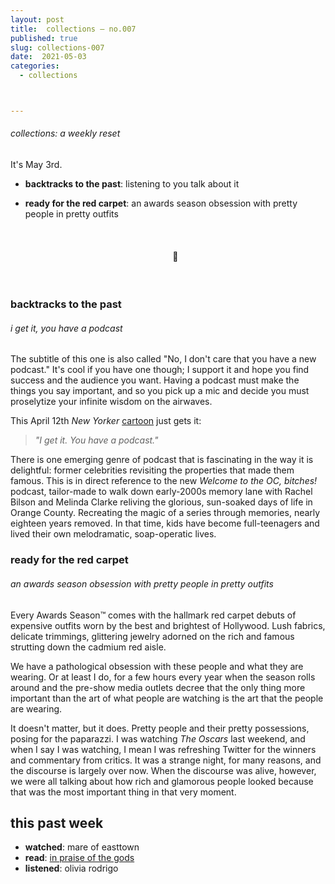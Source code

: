 ```yaml
---
layout: post
title:  collections — no.007
published: true
slug: collections-007
date:  2021-05-03
categories:
  - collections



---
```


###### collections: a weekly reset



It's May 3rd. 

- **backtracks to the past**: listening to you talk about it
- **ready for the red carpet**: an awards season obsession with pretty people in pretty outfits

  <br />

  <h4 style="text-align:center">💌</h4>

  <!--more-->

  <br/>


### backtracks to the past

###### i get it, you have a podcast

The subtitle of this one is also called "No, I don't care that you have a new podcast." It's cool if you have one though; I support it and hope you find success and the audience you want. Having a podcast must make the things you say important, and so you pick up a mic and decide you must proselytize your infinite wisdom on the airwaves. 

This April 12th *New Yorker* [cartoon](https://www.newyorker.com/cartoons/issue-cartoons/cartoons-from-the-april-12-2021-issue) just gets it:

> *"I get it. You have a podcast."*

There is one emerging genre of podcast that is fascinating in the way it is delightful: former celebrities revisiting the properties that made them famous. This is in direct reference to the new *Welcome to the OC, bitches!* podcast, tailor-made to walk down early-2000s memory lane with Rachel Bilson and Melinda Clarke reliving the glorious, sun-soaked days of life in Orange County. Recreating the magic of a series through memories, nearly eighteen years removed. In that time, kids have become full-teenagers and lived their own melodramatic, soap-operatic lives. 



### ready for the red carpet

###### an awards season obsession with pretty people in pretty outfits

Every Awards Season™  comes with the hallmark red carpet debuts of expensive outfits worn by the best and brightest of Hollywood. Lush fabrics, delicate trimmings, glittering jewelry adorned on the rich and famous strutting down the cadmium red aisle. 

We have a pathological obsession with these people and what they are wearing. Or at least I do, for a few hours every year when the season rolls around and the pre-show media outlets decree that the only thing more important than the art of what people are watching is the art that the people are wearing. 

It doesn't matter, but it does. Pretty people and their pretty possessions, posing for the paparazzi. I was watching *The Oscars* last weekend, and when I say I was watching, I mean I was refreshing Twitter for the winners and commentary from critics. It was a strange night, for many reasons, and the discourse is largely over now. When the discourse was alive, however, we were all talking about how rich and glamorous people looked because that was the most important thing in that very moment.



## this past week

- **watched**: mare of easttown
- **read**: [in praise of the gods](https://simonsarris.substack.com/p/in-praise-of-the-gods)
- **listened**: olivia rodrigo
